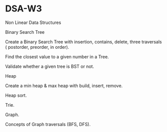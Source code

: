 # DSA-W3

Non Linear Data Structures

Binary Search Tree

Create a Binary Search Tree with insertion, contains, delete, three traversals ( postorder, preorder, in order).

Find the closest value to a given number in a Tree.

Validate whether a given tree is BST or not.

Heap

Create a min heap & max heap with build, insert, remove.

Heap sort.

Trie. 

Graph. 

Concepts of Graph traversals (BFS, DFS).

